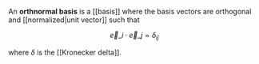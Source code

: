 An **orthnormal basis** is a [[basis]] where the basis vectors are orthogonal and [[normalized|unit vector]] such that

$$
\vec{e}\_i \cdot \vec{e}\_j = \delta_{ij}
$$

where $\delta$ is the [[Kronecker delta]].